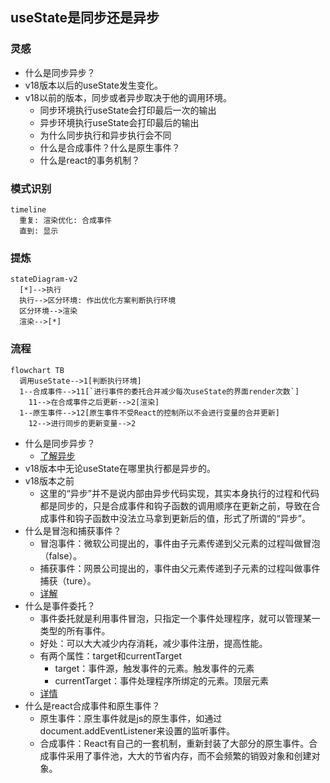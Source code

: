 ## useState是同步还是异步
### 灵感
- 什么是同步异步？
- v18版本以后的useState发生变化。
- v18以前的版本，同步或者异步取决于他的调用环境。
  - 同步环境执行useState会打印最后一次的输出
  - 异步环境执行useState会打印最后的输出
  - 为什么同步执行和异步执行会不同
  - 什么是合成事件？什么是原生事件？
  - 什么是react的事务机制？

### 模式识别
```mermaid
timeline
  重复: 渲染优化: 合成事件
  直到: 显示
```

### 提炼
```mermaid
stateDiagram-v2
  [*]-->执行
  执行-->区分环境: 作出优化方案判断执行环境
  区分环境-->渲染
  渲染-->[*]
```

### 流程
```mermaid
flowchart TB
  调用useState-->1[判断执行环境]
  1--合成事件-->11[`进行事件的委托合并减少每次useState的界面render次数`]
    11-->在合成事件之后更新-->2[渲染]
  1--原生事件-->12[原生事件不受React的控制所以不会进行变量的合并更新]
    12-->进行同步的更新变量-->2
```

- 什么是同步异步？
  - [了解异步](../03_JS/ECMAScript/[⭐⭐⭐⭐⭐]-ECMAScript-Promise.md#了解异步)
- v18版本中无论useState在哪里执行都是异步的。
- v18版本之前
  - 这里的“异步”并不是说内部由异步代码实现，其实本身执行的过程和代码都是同步的，只是合成事件和钩子函数的调用顺序在更新之前，导致在合成事件和钩子函数中没法立马拿到更新后的值，形式了所谓的“异步”。
- 什么是冒泡和捕获事件？
  - 冒泡事件：微软公司提出的，事件由子元素传递到父元素的过程叫做冒泡（false）。
  - 捕获事件：网景公司提出的，事件由父元素传递到子元素的过程叫做事件捕获（ture）。
  - [详解](https://blog.csdn.net/u013194063/article/details/130284649)
- 什么是事件委托？
  - 事件委托就是利用事件冒泡，只指定一个事件处理程序，就可以管理某一类型的所有事件。
  - 好处：可以大大减少内存消耗，减少事件注册，提高性能。
  - 有两个属性：target和currentTarget
    - target：事件源，触发事件的元素。触发事件的元素
    - currentTarget：事件处理程序所绑定的元素。顶层元素
  - [详情](http://movies.itheima.com/news/20211029/133654.html)
- 什么是react合成事件和原生事件？
  - 原生事件：原生事件就是js的原生事件，如通过document.addEventListener来设置的监听事件。
  - 合成事件：React有自己的一套机制，重新封装了大部分的原生事件。合成事件采用了事件池，大大的节省内存，而不会频繁的销毁对象和创建对象。
